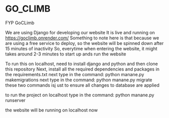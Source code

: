 # GO_CLIMB
 FYP GoCLimb

We are using Django for developing our website 
It is live and running on https://goclimb.onrender.com/
Something to note here is that because we are using a free service to deploy, so the website will be spinned down after 15 minutes of inactivity
So, everytime when entering the website, it might takes around 2-3 minutes to start up ands run the website

To run this on localhost, need to install django and python and then clone this repository
Next, install all the required dependencies and packages in the requirements.txt
next type in the command: python manane.py makemigrations
next type in the command: python manane.py migrate
these two commands isj ust to ensure all changes to database are applied

to run the project on localhost
type in the command: python manane.py runserver

the website will be running on localhost now

